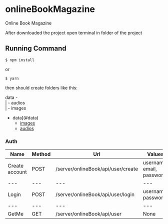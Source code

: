 # onlineBookMagazine
Online Book Magazine

After downloaded the project open terminal in folder of the project

## Running Command
```
$ npm install
```
or
```
$ yarn
```
then should create folders like this:

data - </br>
      | - audios </br>
      | - images </br>
  - data](#data)
    - [images](#images)
    - [audios](#audios)

### Auth

Name | Method | Url | Values |
--- | --- | --- | --- |
Create account | POST | /server/onlineBook/api/user/create | username, email, password |
--- | --- | --- | --- |
Login | POST | /server/onlineBook/api/user/login | username, password |
--- | --- | --- | --- |
GetMe | GET | /server/onlineBook/api/user | None |
